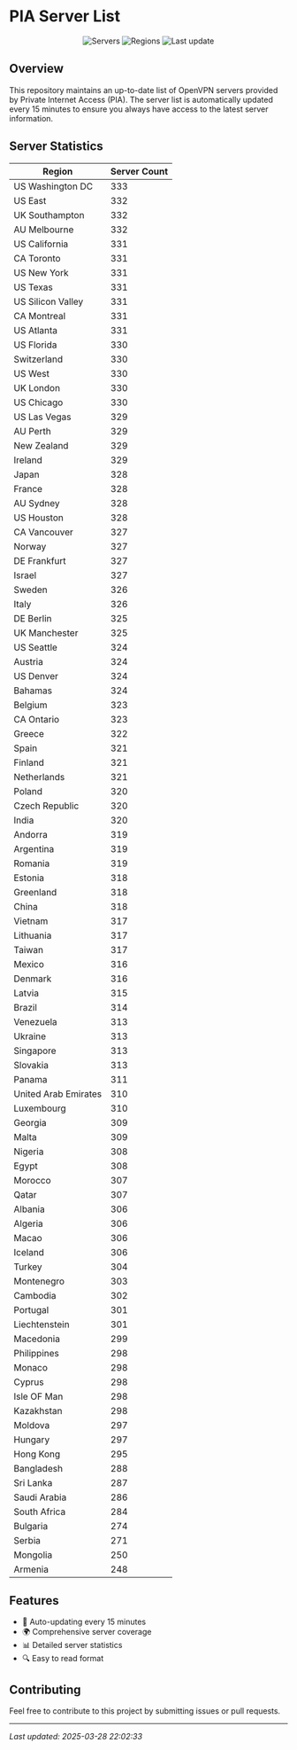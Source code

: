 # PIA Server List

<div align="center">

![Servers](https://img.shields.io/badge/servers-30,476-blue)
![Regions](https://img.shields.io/badge/regions-97-blue)
![Last update](https://img.shields.io/badge/Last_Updated-March_28_2025_17:02_EST-blue)

</div>

## Overview
This repository maintains an up-to-date list of OpenVPN servers provided by Private Internet Access (PIA). The server list is automatically updated every 15 minutes to ensure you always have access to the latest server information.

## Server Statistics
| Region | Server Count |
|--------|--------------|
| US Washington DC               | 333          |
| US East                        | 332          |
| UK Southampton                 | 332          |
| AU Melbourne                   | 332          |
| US California                  | 331          |
| CA Toronto                     | 331          |
| US New York                    | 331          |
| US Texas                       | 331          |
| US Silicon Valley              | 331          |
| CA Montreal                    | 331          |
| US Atlanta                     | 331          |
| US Florida                     | 330          |
| Switzerland                    | 330          |
| US West                        | 330          |
| UK London                      | 330          |
| US Chicago                     | 330          |
| US Las Vegas                   | 329          |
| AU Perth                       | 329          |
| New Zealand                    | 329          |
| Ireland                        | 329          |
| Japan                          | 328          |
| France                         | 328          |
| AU Sydney                      | 328          |
| US Houston                     | 328          |
| CA Vancouver                   | 327          |
| Norway                         | 327          |
| DE Frankfurt                   | 327          |
| Israel                         | 327          |
| Sweden                         | 326          |
| Italy                          | 326          |
| DE Berlin                      | 325          |
| UK Manchester                  | 325          |
| US Seattle                     | 324          |
| Austria                        | 324          |
| US Denver                      | 324          |
| Bahamas                        | 324          |
| Belgium                        | 323          |
| CA Ontario                     | 323          |
| Greece                         | 322          |
| Spain                          | 321          |
| Finland                        | 321          |
| Netherlands                    | 321          |
| Poland                         | 320          |
| Czech Republic                 | 320          |
| India                          | 320          |
| Andorra                        | 319          |
| Argentina                      | 319          |
| Romania                        | 319          |
| Estonia                        | 318          |
| Greenland                      | 318          |
| China                          | 318          |
| Vietnam                        | 317          |
| Lithuania                      | 317          |
| Taiwan                         | 317          |
| Mexico                         | 316          |
| Denmark                        | 316          |
| Latvia                         | 315          |
| Brazil                         | 314          |
| Venezuela                      | 313          |
| Ukraine                        | 313          |
| Singapore                      | 313          |
| Slovakia                       | 313          |
| Panama                         | 311          |
| United Arab Emirates           | 310          |
| Luxembourg                     | 310          |
| Georgia                        | 309          |
| Malta                          | 309          |
| Nigeria                        | 308          |
| Egypt                          | 308          |
| Morocco                        | 307          |
| Qatar                          | 307          |
| Albania                        | 306          |
| Algeria                        | 306          |
| Macao                          | 306          |
| Iceland                        | 306          |
| Turkey                         | 304          |
| Montenegro                     | 303          |
| Cambodia                       | 302          |
| Portugal                       | 301          |
| Liechtenstein                  | 301          |
| Macedonia                      | 299          |
| Philippines                    | 298          |
| Monaco                         | 298          |
| Cyprus                         | 298          |
| Isle OF Man                    | 298          |
| Kazakhstan                     | 298          |
| Moldova                        | 297          |
| Hungary                        | 297          |
| Hong Kong                      | 295          |
| Bangladesh                     | 288          |
| Sri Lanka                      | 287          |
| Saudi Arabia                   | 286          |
| South Africa                   | 284          |
| Bulgaria                       | 274          |
| Serbia                         | 271          |
| Mongolia                       | 250          |
| Armenia                        | 248          |

## Features
- 🔄 Auto-updating every 15 minutes
- 🌍 Comprehensive server coverage
- 📊 Detailed server statistics
- 🔍 Easy to read format

## Contributing
Feel free to contribute to this project by submitting issues or pull requests.

---
*Last updated: 2025-03-28 22:02:33*